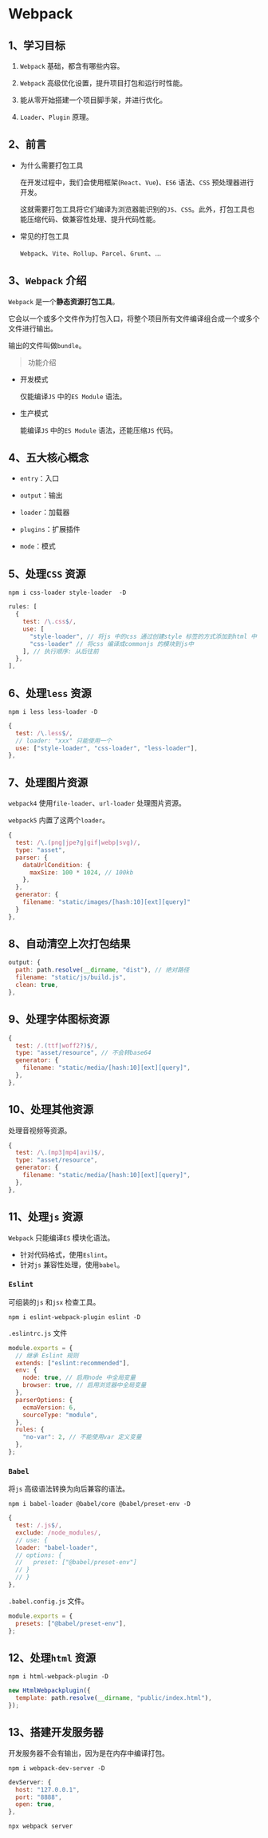 # Webpack

## 1、学习目标

1. `Webpack` 基础，都含有哪些内容。

2. `Webpack` 高级优化设置，提升项目打包和运行时性能。

3. 能从零开始搭建一个项目脚手架，并进行优化。

4. `Loader`、`Plugin` 原理。

## 2、前言

- 为什么需要打包工具

  在开发过程中，我们会使用框架(`React`、`Vue`)、`ES6` 语法、`CSS` 预处理器进行开发。

  这就需要打包工具将它们编译为浏览器能识别的`JS`、`CSS`。此外，打包工具也能压缩代码、做兼容性处理、提升代码性能。

- 常见的打包工具

  `Webpack`、`Vite`、`Rollup`、`Parcel`、`Grunt`、...

## 3、`Webpack` 介绍

`Webpack` 是一个**静态资源打包工具**。

它会以一个或多个文件作为打包入口，将整个项目所有文件编译组合成一个或多个文件进行输出。

输出的文件叫做`bundle`。

> 功能介绍

- 开发模式

  仅能编译`JS` 中的`ES Module` 语法。

- 生产模式

  能编译`JS` 中的`ES Module` 语法，还能压缩`JS` 代码。

## 4、五大核心概念

- `entry`：入口

- `output`：输出

- `loader`：加载器

- `plugins`：扩展插件

- `mode`：模式

## 5、处理`CSS` 资源

```shell
npm i css-loader style-loader  -D
```

```javascript
rules: [
  {
    test: /\.css$/,
    use: [
      "style-loader", // 将js 中的css 通过创建style 标签的方式添加到html 中
      "css-loader" // 将css 编译成commonjs 的模块到js中
    ], // 执行顺序: 从后往前
  },
],
```

## 6、处理`less` 资源

```shell
npm i less less-loader -D
```

```javascript
{
  test: /\.less$/,
  // loader: "xxx" 只能使用一个
  use: ["style-loader", "css-loader", "less-loader"],
},
```

## 7、处理图片资源

`webpack4` 使用`file-loader`、`url-loader` 处理图片资源。

`webpack5` 内置了这两个`loader`。

```javascript
{
  test: /\.(png|jpe?g|gif|webp|svg)/,
  type: "asset",
  parser: {
    dataUrlCondition: {
      maxSize: 100 * 1024, // 100kb
    },
  },
  generator: {
    filename: "static/images/[hash:10][ext][query]"
  }
},
```

## 8、自动清空上次打包结果

```javascript
output: {
  path: path.resolve(__dirname, "dist"), // 绝对路径
  filename: "static/js/build.js",
  clean: true,
},
```

## 9、处理字体图标资源

```javascript
{
  test: /.(ttf|woff2?)$/,
  type: "asset/resource", // 不会转base64
  generator: {
    filename: "static/media/[hash:10][ext][query]",
  },
},
```

## 10、处理其他资源

处理音视频等资源。

```javascript
{
  test: /\.(mp3|mp4|avi)$/,
  type: "asset/resource",
  generator: {
    filename: "static/media/[hash:10][ext][query]",
  },
},
```

## 11、处理`js` 资源

`Webpack` 只能编译`ES` 模块化语法。

- 针对代码格式，使用`Eslint`。
- 针对`js` 兼容性处理，使用`babel`。

### `Eslint`

可组装的`js` 和`jsx` 检查工具。

```shell
npm i eslint-webpack-plugin eslint -D
```

`.eslintrc.js` 文件

```javascript
module.exports = {
  // 继承 Eslint 规则
  extends: ["eslint:recommended"],
  env: {
    node: true, // 启用node 中全局变量
    browser: true, // 启用浏览器中全局变量
  },
  parserOptions: {
    ecmaVersion: 6,
    sourceType: "module",
  },
  rules: {
    "no-var": 2, // 不能使用var 定义变量
  },
};
```

### `Babel`

将`js` 高级语法转换为向后兼容的语法。

```shell
npm i babel-loader @babel/core @babel/preset-env -D
```

```javascript
{
  test: /.js$/,
  exclude: /node_modules/,
  // use: {
  loader: "babel-loader",
  // options: {
  //   preset: ["@babel/preset-env"]
  // }
  // }
},
```

`.babel.config.js` 文件。

```javascript
module.exports = {
  presets: ["@babel/preset-env"],
};
```

## 12、处理`html` 资源

```shell
npm i html-webpack-plugin -D
```

```javascript
new HtmlWebpackplugin({
  template: path.resolve(__dirname, "public/index.html"),
});
```

## 13、搭建开发服务器

开发服务器不会有输出，因为是在内存中编译打包。

```shell
npm i webpack-dev-server -D
```

```javascript
devServer: {
  host: "127.0.0.1",
  port: "8888",
  open: true,
},
```

```shell
npx webpack server
```

